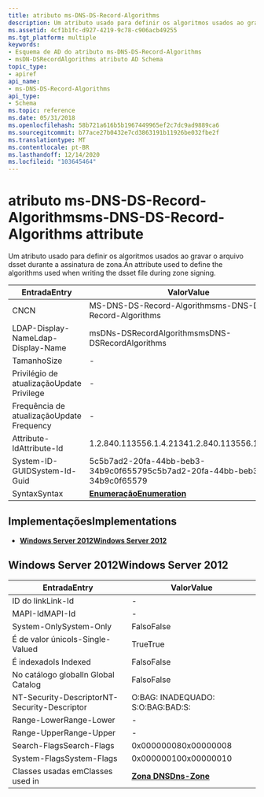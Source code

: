 ```yaml
---
title: atributo ms-DNS-DS-Record-Algorithms
description: Um atributo usado para definir os algoritmos usados ao gravar o arquivo dsset durante a assinatura de zona.
ms.assetid: 4cf1b1fc-d927-4219-9c78-c906acb49255
ms.tgt_platform: multiple
keywords:
- Esquema de AD do atributo ms-DNS-DS-Record-Algorithms
- msDN-DSRecordAlgorithms atributo AD Schema
topic_type:
- apiref
api_name:
- ms-DNS-DS-Record-Algorithms
api_type:
- Schema
ms.topic: reference
ms.date: 05/31/2018
ms.openlocfilehash: 58b721a616b5b1967449965ef2c7dc9ad9889ca6
ms.sourcegitcommit: b77ace27b0432e7cd3863191b11926be032fbe2f
ms.translationtype: MT
ms.contentlocale: pt-BR
ms.lasthandoff: 12/14/2020
ms.locfileid: "103645464"
---
```

# <a name="ms-dns-ds-record-algorithms-attribute"></a><span data-ttu-id="b1aad-105">atributo ms-DNS-DS-Record-Algorithms</span><span class="sxs-lookup"><span data-stu-id="b1aad-105">ms-DNS-DS-Record-Algorithms attribute</span></span>

<span data-ttu-id="b1aad-106">Um atributo usado para definir os algoritmos usados ao gravar o arquivo dsset durante a assinatura de zona.</span><span class="sxs-lookup"><span data-stu-id="b1aad-106">An attribute used to define the algorithms used when writing the dsset file during zone signing.</span></span>



| <span data-ttu-id="b1aad-107">Entrada</span><span class="sxs-lookup"><span data-stu-id="b1aad-107">Entry</span></span> | <span data-ttu-id="b1aad-108">Valor</span><span class="sxs-lookup"><span data-stu-id="b1aad-108">Value</span></span> |
|-------------------|--------------------------------------|
| <span data-ttu-id="b1aad-109">CN</span><span class="sxs-lookup"><span data-stu-id="b1aad-109">CN</span></span>                | <span data-ttu-id="b1aad-110">MS-DNS-DS-Record-Algorithms</span><span class="sxs-lookup"><span data-stu-id="b1aad-110">ms-DNS-DS-Record-Algorithms</span></span>          |
| <span data-ttu-id="b1aad-111">LDAP-Display-Name</span><span class="sxs-lookup"><span data-stu-id="b1aad-111">Ldap-Display-Name</span></span> | <span data-ttu-id="b1aad-112">msDNs-DSRecordAlgorithms</span><span class="sxs-lookup"><span data-stu-id="b1aad-112">msDNS-DSRecordAlgorithms</span></span>             |
| <span data-ttu-id="b1aad-113">Tamanho</span><span class="sxs-lookup"><span data-stu-id="b1aad-113">Size</span></span>              | \-                                   |
| <span data-ttu-id="b1aad-114">Privilégio de atualização</span><span class="sxs-lookup"><span data-stu-id="b1aad-114">Update Privilege</span></span>  | \-                                   |
| <span data-ttu-id="b1aad-115">Frequência de atualização</span><span class="sxs-lookup"><span data-stu-id="b1aad-115">Update Frequency</span></span>  | \-                                   |
| <span data-ttu-id="b1aad-116">Attribute-Id</span><span class="sxs-lookup"><span data-stu-id="b1aad-116">Attribute-Id</span></span>      | <span data-ttu-id="b1aad-117">1.2.840.113556.1.4.2134</span><span class="sxs-lookup"><span data-stu-id="b1aad-117">1.2.840.113556.1.4.2134</span></span>              |
| <span data-ttu-id="b1aad-118">System-ID-GUID</span><span class="sxs-lookup"><span data-stu-id="b1aad-118">System-Id-Guid</span></span>    | <span data-ttu-id="b1aad-119">5c5b7ad2-20fa-44bb-beb3-34b9c0f65579</span><span class="sxs-lookup"><span data-stu-id="b1aad-119">5c5b7ad2-20fa-44bb-beb3-34b9c0f65579</span></span> |
| <span data-ttu-id="b1aad-120">Syntax</span><span class="sxs-lookup"><span data-stu-id="b1aad-120">Syntax</span></span>            | [<span data-ttu-id="b1aad-121">**Enumeração**</span><span class="sxs-lookup"><span data-stu-id="b1aad-121">**Enumeration**</span></span>](s-enumeration.md) |



## <a name="implementations"></a><span data-ttu-id="b1aad-122">Implementações</span><span class="sxs-lookup"><span data-stu-id="b1aad-122">Implementations</span></span>

-   [<span data-ttu-id="b1aad-123">**Windows Server 2012**</span><span class="sxs-lookup"><span data-stu-id="b1aad-123">**Windows Server 2012**</span></span>](#windows-server-2012)

## <a name="windows-server-2012"></a><span data-ttu-id="b1aad-124">Windows Server 2012</span><span class="sxs-lookup"><span data-stu-id="b1aad-124">Windows Server 2012</span></span>



| <span data-ttu-id="b1aad-125">Entrada</span><span class="sxs-lookup"><span data-stu-id="b1aad-125">Entry</span></span> | <span data-ttu-id="b1aad-126">Valor</span><span class="sxs-lookup"><span data-stu-id="b1aad-126">Value</span></span> |
|------------------------|------------------------------------------|
| <span data-ttu-id="b1aad-127">ID do link</span><span class="sxs-lookup"><span data-stu-id="b1aad-127">Link-Id</span></span>                | \-                                       |
| <span data-ttu-id="b1aad-128">MAPI-Id</span><span class="sxs-lookup"><span data-stu-id="b1aad-128">MAPI-Id</span></span>                | \-                                       |
| <span data-ttu-id="b1aad-129">System-Only</span><span class="sxs-lookup"><span data-stu-id="b1aad-129">System-Only</span></span>            | <span data-ttu-id="b1aad-130">Falso</span><span class="sxs-lookup"><span data-stu-id="b1aad-130">False</span></span>                                    |
| <span data-ttu-id="b1aad-131">É de valor único</span><span class="sxs-lookup"><span data-stu-id="b1aad-131">Is-Single-Valued</span></span>       | <span data-ttu-id="b1aad-132">True</span><span class="sxs-lookup"><span data-stu-id="b1aad-132">True</span></span>                                     |
| <span data-ttu-id="b1aad-133">É indexado</span><span class="sxs-lookup"><span data-stu-id="b1aad-133">Is Indexed</span></span>             | <span data-ttu-id="b1aad-134">Falso</span><span class="sxs-lookup"><span data-stu-id="b1aad-134">False</span></span>                                    |
| <span data-ttu-id="b1aad-135">No catálogo global</span><span class="sxs-lookup"><span data-stu-id="b1aad-135">In Global Catalog</span></span>      | <span data-ttu-id="b1aad-136">Falso</span><span class="sxs-lookup"><span data-stu-id="b1aad-136">False</span></span>                                    |
| <span data-ttu-id="b1aad-137">NT-Security-Descriptor</span><span class="sxs-lookup"><span data-stu-id="b1aad-137">NT-Security-Descriptor</span></span> | <span data-ttu-id="b1aad-138">O:BAG: INADEQUADO: S:</span><span class="sxs-lookup"><span data-stu-id="b1aad-138">O:BAG:BAD:S:</span></span>                             |
| <span data-ttu-id="b1aad-139">Range-Lower</span><span class="sxs-lookup"><span data-stu-id="b1aad-139">Range-Lower</span></span>            | \-                                       |
| <span data-ttu-id="b1aad-140">Range-Upper</span><span class="sxs-lookup"><span data-stu-id="b1aad-140">Range-Upper</span></span>            | \-                                       |
| <span data-ttu-id="b1aad-141">Search-Flags</span><span class="sxs-lookup"><span data-stu-id="b1aad-141">Search-Flags</span></span>           | <span data-ttu-id="b1aad-142">0x00000008</span><span class="sxs-lookup"><span data-stu-id="b1aad-142">0x00000008</span></span>                               |
| <span data-ttu-id="b1aad-143">System-Flags</span><span class="sxs-lookup"><span data-stu-id="b1aad-143">System-Flags</span></span>           | <span data-ttu-id="b1aad-144">0x00000010</span><span class="sxs-lookup"><span data-stu-id="b1aad-144">0x00000010</span></span>                               |
| <span data-ttu-id="b1aad-145">Classes usadas em</span><span class="sxs-lookup"><span data-stu-id="b1aad-145">Classes used in</span></span>        | [<span data-ttu-id="b1aad-146">**Zona DNS**</span><span class="sxs-lookup"><span data-stu-id="b1aad-146">**Dns-Zone**</span></span>](c-dnszone.md)<br/> |



 

 





